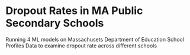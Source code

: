 # Dropout Rates in MA Public Secondary Schools
Running 4 ML models on Massachusets Department of Education School Profiles Data to examine dropout rate across different schools
